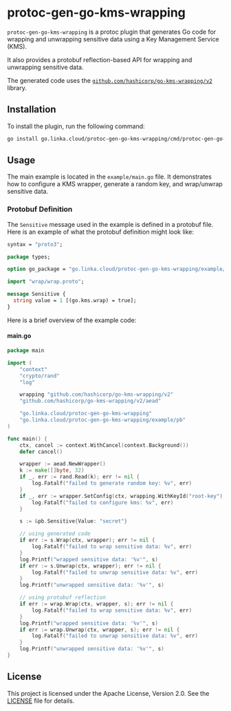 # protoc-gen-go-kms-wrapping

`protoc-gen-go-kms-wrapping` is a protoc plugin that generates Go code for wrapping and unwrapping sensitive data using a Key Management Service (KMS).

It also provides a protobuf reflection-based API for wrapping and unwrapping sensitive data.

The generated code uses the [`github.com/hashicorp/go-kms-wrapping/v2`](https://github.com/hashicorp/go-kms-wrapping/v2) library.

## Installation

To install the plugin, run the following command:

```sh
go install go.linka.cloud/protoc-gen-go-kms-wrapping/cmd/protoc-gen-go-kms-wrapping@latest
```

## Usage

The main example is located in the `example/main.go` file. 
It demonstrates how to configure a KMS wrapper, generate a random key, and wrap/unwrap sensitive data.

### Protobuf Definition

The `Sensitive` message used in the example is defined in a protobuf file. Here is an example of what the protobuf definition might look like:

```proto
syntax = "proto3";

package types;

option go_package = "go.linka.cloud/protoc-gen-go-kms-wrapping/example/pb;pb";

import "wrap/wrap.proto";

message Sensitive {
  string value = 1 [(go.kms.wrap) = true];
}
```

Here is a brief overview of the example code:

#### main.go

```go
package main

import (
	"context"
	"crypto/rand"
	"log"

	wrapping "github.com/hashicorp/go-kms-wrapping/v2"
	"github.com/hashicorp/go-kms-wrapping/v2/aead"

	"go.linka.cloud/protoc-gen-go-kms-wrapping"
	"go.linka.cloud/protoc-gen-go-kms-wrapping/example/pb"
)

func main() {
	ctx, cancel := context.WithCancel(context.Background())
	defer cancel()

	wrapper := aead.NewWrapper()
	k := make([]byte, 32)
	if _, err := rand.Read(k); err != nil {
		log.Fatalf("failed to generate random key: %v", err)
	}
	if _, err := wrapper.SetConfig(ctx, wrapping.WithKeyId("root-key"), aead.WithKey(k)); err != nil {
		log.Fatalf("failed to configure kms: %v", err)
	}

	s := &pb.Sensitive{Value: "secret"}

	// using generated code
	if err := s.Wrap(ctx, wrapper); err != nil {
		log.Fatalf("failed to wrap sensitive data: %v", err)
	}
	log.Printf("wrapped sensitive data: '%v'", s)
	if err := s.Unwrap(ctx, wrapper); err != nil {
		log.Fatalf("failed to unwrap sensitive data: %v", err)
	}
	log.Printf("unwrapped sensitive data: '%v'", s)

	// using protobuf reflection
	if err := wrap.Wrap(ctx, wrapper, s); err != nil {
		log.Fatalf("failed to wrap sensitive data: %v", err)
	}
	log.Printf("wrapped sensitive data: '%v'", s)
	if err := wrap.Unwrap(ctx, wrapper, s); err != nil {
		log.Fatalf("failed to unwrap sensitive data: %v", err)
	}
	log.Printf("unwrapped sensitive data: '%v'", s)
}
```

## License

This project is licensed under the Apache License, Version 2.0. See the [LICENSE](LICENSE) file for details.
